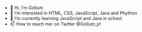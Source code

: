- 👋 Hi, I’m Gollum
- 👀 I’m interested in HTML, CSS, JavaScript, Java and Phython
- 🌱 I’m currently learning JavaScript and Java in school
- 📫 How to reach me: on Twitter @Gollum_yt
